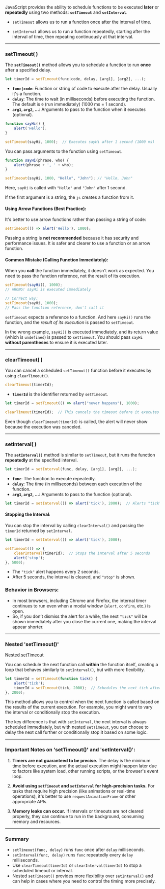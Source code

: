 

JavaScript provides the ability to schedule functions to be executed **later** or **repeatedly** using two methods: **`setTimeout`** and **`setInterval`**. 

- `setTimeout` allows us to run a function once after the interval of time.

- `setInterval` allows us to run a function repeatedly, starting after the interval of time, then repeating continuously at that interval.

---

### setTimeout( )

The **`setTimeout()`** method allows you to schedule a function to run **once** after a specified delay.
```js
let timerId = setTimeout(func|code, delay, [arg1], [arg2], ...);
```

- **`func|code`**: Function or string of code to execute after the delay. Usually it's a function.
- **`delay`**: The time to wait (in milliseconds) before executing the function. The default is `0` (run immediately) (1000 ms = 1 second).
- **`arg1`, `arg2`, ...**: Arguments to pass to the function when it executes (optional).

```js
function sayHi() {
	alert('Hello');
}

setTimeout(sayHi, 1000);  // Executes sayHi after 1 second (1000 ms)
```


You can pass arguments to the function using `setTimeout`.
```js
function sayHi(phrase, who) {
	alert(phrase + ', ' + who);
}

setTimeout(sayHi, 1000, "Hello", "John"); // "Hello, John"
```

Here, `sayHi` is called with `"Hello"` and `"John"` after 1 second.

If the first argument is a string, the `js` creates a function from it.

#### Using Arrow Functions (Best Practice):

It's better to use arrow functions rather than passing a string of code:

```js
setTimeout(() => alert('Hello'), 1000);
```

Passing a string is **not recommended** because it has security and performance issues. It is safer and clearer to use a function or an arrow function.

#### Common Mistake (Calling Function Immediately):

When you **call** the function immediately, it doesn't work as expected. You need to pass the function reference, not the result of its execution.

```js
setTimeout(sayHi(), 1000);  
// WRONG! sayHi is executed immediately

// Correct way:
setTimeout(sayHi, 1000);  
// Pass the function reference, don't call it
```
`setTimeout` expects a reference to a function. And here `sayHi()` runs the function, and the _result of its execution_ is passed to `setTimeout`.

In the wrong example, `sayHi()` is executed immediately, and its return value (which is `undefined`) is passed to `setTimeout`. You should pass `sayHi` **without parentheses** to ensure it is executed later.

---

### clearTimeout( )

You can cancel a scheduled `setTimeout()` function before it executes by using `clearTimeout()`.

```js
clearTimeout(timerId);
```

- **`timerId`** is the identifier returned by `setTimeout`.

```js
let timerId = setTimeout(() => alert("never happens"), 1000);

clearTimeout(timerId);  // This cancels the timeout before it executes
```

Even though `clearTimeout(timerId)` is called, the alert will never show because the execution was canceled.

---

### setInterval( )

The **`setInterval()`** method is similar to `setTimeout`, but it runs the function **repeatedly** at the specified interval.

```js
let timerId = setInterval(func, delay, [arg1], [arg2], ...);
```

- **`func`**: The function to execute repeatedly.
- **`delay`**: The time (in milliseconds) between each execution of the function.
- **`arg1`, `arg2`, ...**: Arguments to pass to the function (optional).

```js
let timerId = setInterval(() => alert('tick'), 2000);  // Alerts "tick" every 2 seconds
```

#### **Stopping the Interval:**

You can stop the interval by calling `clearInterval()` and passing the `timerId` returned by `setInterval`.

```js
let timerId = setInterval(() => alert('tick'), 2000);

setTimeout(() => {
	clearInterval(timerId);  // Stops the interval after 5 seconds
	alert('stop');
}, 5000);
```
- The `"tick"` alert happens every 2 seconds.
- After 5 seconds, the interval is cleared, and `"stop"` is shown.

### Behavior in Browsers:
- In most browsers, including Chrome and Firefox, the internal timer continues to run even when a modal window (`alert`, `confirm`, etc.) is open.
- So, if you don’t dismiss the alert for a while, the next `"tick"` will be shown immediately after you close the current one, making the interval appear shorter.

---

### Nested 'setTimeout()'

[Nested setTimeout](https://javascript.info/settimeout-setinterval#nested-settimeout) 

You can schedule the next function call **within** the function itself, creating a loop that behaves similarly to `setInterval()`, but with more flexibility.

```js
let timerId = setTimeout(function tick() {
	alert('tick');
	timerId = setTimeout(tick, 2000);  // Schedules the next tick after 2 seconds
}, 2000);
```

This method allows you to control when the next function is called based on the results of the current execution. For example, you might want to vary the interval or conditionally stop the execution.

The key difference is that with `setInterval`, the next interval is always scheduled immediately, but with nested `setTimeout`, you can choose to delay the next call further or conditionally stop it based on some logic.

---

### Important Notes on 'setTimeout()' and 'setInterval()':

1. **Timers are not guaranteed to be precise.** The delay is the minimum time before execution, and the actual execution might happen later due to factors like system load, other running scripts, or the browser's event loop.
   
2. **Avoid using `setTimeout` and `setInterval` for high-precision tasks.** For tasks that require high precision (like animations or real-time operations), it's better to use `requestAnimationFrame` or other appropriate APIs.

3. **Memory leaks can occur.** If intervals or timeouts are not cleared properly, they can continue to run in the background, consuming memory and resources.

---

### **Summary**

- `setTimeout(func, delay)` runs `func` once after `delay` milliseconds.
- `setInterval(func, delay)` runs `func` repeatedly every `delay` milliseconds.
- Use `clearTimeout(timerId)` or `clearInterval(timerId)` to stop a scheduled timeout or interval.
- Nested `setTimeout()` provides more flexibility over `setInterval()` and can help in cases where you need to control the timing more precisely.

